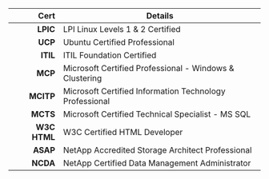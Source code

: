 |         Cert | Details                                                  |
| -----------: | -------------------------------------------------------- |
|     **LPIC** | LPI Linux Levels 1 & 2 Certified                         |
|      **UCP** | Ubuntu Certified Professional                            |
|     **ITIL** | ITIL Foundation Certified                                |
|      **MCP** | Microsoft Certified Professional - Windows & Clustering  |
|    **MCITP** | Microsoft Certified Information Technology Professional  |
|     **MCTS** | Microsoft Certified Technical Specialist - MS SQL        |
| **W3C HTML** | W3C Certified HTML Developer                             |
|     **ASAP** | NetApp Accredited Storage Architect Professional         |
|     **NCDA** | NetApp Certified Data Management Administrator           |
